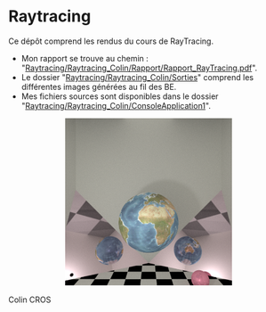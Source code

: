 # Raytracing

Ce dépôt comprend les rendus du cours de RayTracing.
* Mon rapport se trouve au chemin : "[Raytracing/Raytracing_Colin/Rapport/Rapport_RayTracing.pdf](https://github.com/TastyColin/Raytracing/blob/master/Raytracing_Colin/Rapport/Rapport_RayTracing.pdf)".
* Le dossier "[Raytracing/Raytracing_Colin/Sorties](https://github.com/TastyColin/Raytracing/tree/master/Raytracing_Colin/Sorties)" comprend les différentes images générées au fil des BE.
* Mes fichiers sources sont disponibles dans le dossier "[Raytracing/Raytracing_Colin/ConsoleApplication1](https://github.com/TastyColin/Raytracing/tree/master/Raytracing_Colin/ConsoleApplication1)".

<p align="center">
   <img width="300" src="https://github.com/TastyColin/Raytracing/blob/master/Raytracing_Colin/Sorties/Illustration.bmp" alt ="Illustration raytracing" />
</p>

Colin CROS


